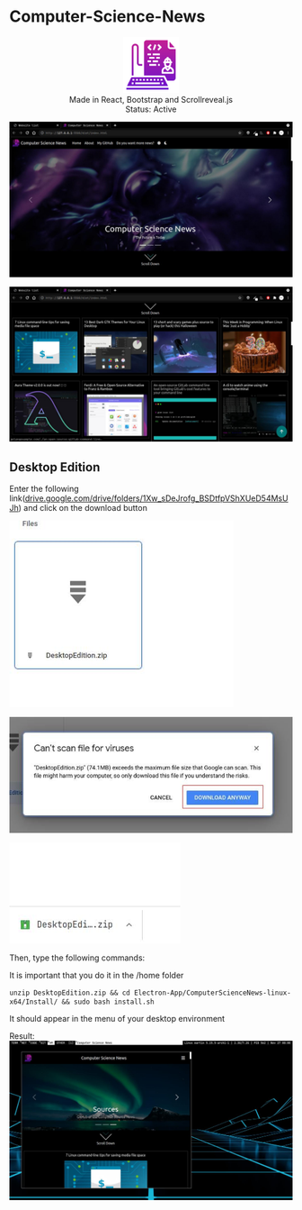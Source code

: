 # Computer-Science-News

<p align="center">
  <img src="https://github.com/martinval9/Computer-Science-News/blob/main/public/img/favicon.png"/ width="100" height="100">
  <br>
  <span>
    Made in React, Bootstrap and Scrollreveal.js
    <br>
    Status: Active
  </span>
</p>

![Preview Image](https://github.com/martinval9/Computer-Science-News/blob/main/ScreenShots/presentation.jpg)

![Preview Image](https://github.com/martinval9/Computer-Science-News/blob/main/ScreenShots/presentation2.jpg)

## Desktop Edition
Enter the following link(<a href="https://drive.google.com/drive/folders/1Xw_sDeJrofg_BSDtfpVShXUeD54MsUJh" target="_blank">drive.google.com/drive/folders/1Xw_sDeJrofg_BSDtfpVShXUeD54MsUJh</a>) and click on the download button

![Preview Image](https://github.com/martinval9/Computer-Science-News/blob/main/ScreenShots/drive.jpg)

![Preview Image](https://github.com/martinval9/Computer-Science-News/blob/main/ScreenShots/download_warning.jpg)

![Preview Image](https://github.com/martinval9/Computer-Science-News/blob/main/ScreenShots/download_finished.jpg)

Then, type the following commands:

It is important that you do it in the /home folder
```
unzip DesktopEdition.zip && cd Electron-App/ComputerScienceNews-linux-x64/Install/ && sudo bash install.sh
```
It should appear in the menu of your desktop environment

Result:
![Preview Image](https://github.com/martinval9/Computer-Science-News/blob/main/ScreenShots/desktop_presentation.jpg)
